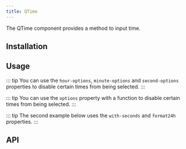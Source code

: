```yaml
---
title: QTime
---
```


The QTime component provides a method to input time.

## Installation
<doc-installation components="QTime" />

## Usage
<doc-example title="Basic" file="QTime/Basic" />

<doc-example title="Landscape" file="QTime/Landscape" />

<doc-example title="Color" file="QTime/Color" />

<doc-example title="Text Color" file="QTime/TextColor" />

<doc-example title="Dark" file="QTime/Dark" dark />

<doc-example title="24h Format" file="QTime/Format24h" />

::: tip
You can use the `hour-options`, `minute-options` and `second-options` properties to disable certain times from being selected.
:::
<doc-example title="Options (properties)" file="QTime/OptionsProperties" />

::: tip
You can use the `options` property with a function to disable certain times from being selected.
:::
<doc-example title="Options (function)" file="QTime/OptionsFunction" />

<doc-example title="Now Button" file="QTime/NowBtn" />

<doc-example title="With Seconds" file="QTime/WithSeconds" />

<doc-example title="Disable" file="QTime/Disable" />

<doc-example title="Readonly" file="QTime/Readonly" />

::: tip
The second example below uses the `with-seconds` and `format24h` properties.
:::
<doc-example title="Input" file="QTime/Input" />

## API
<doc-api file="QTime" />
